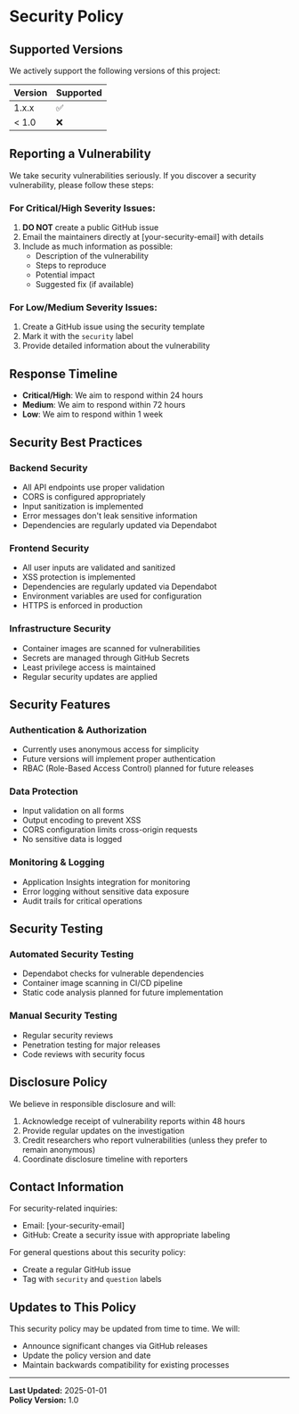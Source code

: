 # Security Policy

## Supported Versions

We actively support the following versions of this project:

| Version | Supported          |
| ------- | ------------------ |
| 1.x.x   | :white_check_mark: |
| < 1.0   | :x:                |

## Reporting a Vulnerability

We take security vulnerabilities seriously. If you discover a security vulnerability, please follow these steps:

### For Critical/High Severity Issues:
1. **DO NOT** create a public GitHub issue
2. Email the maintainers directly at [your-security-email] with details
3. Include as much information as possible:
   - Description of the vulnerability
   - Steps to reproduce
   - Potential impact
   - Suggested fix (if available)

### For Low/Medium Severity Issues:
1. Create a GitHub issue using the security template
2. Mark it with the `security` label
3. Provide detailed information about the vulnerability

## Response Timeline

- **Critical/High**: We aim to respond within 24 hours
- **Medium**: We aim to respond within 72 hours  
- **Low**: We aim to respond within 1 week

## Security Best Practices

### Backend Security
- All API endpoints use proper validation
- CORS is configured appropriately
- Input sanitization is implemented
- Error messages don't leak sensitive information
- Dependencies are regularly updated via Dependabot

### Frontend Security
- All user inputs are validated and sanitized
- XSS protection is implemented
- Dependencies are regularly updated via Dependabot
- Environment variables are used for configuration
- HTTPS is enforced in production

### Infrastructure Security
- Container images are scanned for vulnerabilities
- Secrets are managed through GitHub Secrets
- Least privilege access is maintained
- Regular security updates are applied

## Security Features

### Authentication & Authorization
- Currently uses anonymous access for simplicity
- Future versions will implement proper authentication
- RBAC (Role-Based Access Control) planned for future releases

### Data Protection
- Input validation on all forms
- Output encoding to prevent XSS
- CORS configuration limits cross-origin requests
- No sensitive data is logged

### Monitoring & Logging
- Application Insights integration for monitoring
- Error logging without sensitive data exposure
- Audit trails for critical operations

## Security Testing

### Automated Security Testing
- Dependabot checks for vulnerable dependencies
- Container image scanning in CI/CD pipeline
- Static code analysis planned for future implementation

### Manual Security Testing
- Regular security reviews
- Penetration testing for major releases
- Code reviews with security focus

## Disclosure Policy

We believe in responsible disclosure and will:
1. Acknowledge receipt of vulnerability reports within 48 hours
2. Provide regular updates on the investigation
3. Credit researchers who report vulnerabilities (unless they prefer to remain anonymous)
4. Coordinate disclosure timeline with reporters

## Contact Information

For security-related inquiries:
- Email: [your-security-email]
- GitHub: Create a security issue with appropriate labeling

For general questions about this security policy:
- Create a regular GitHub issue
- Tag with `security` and `question` labels

## Updates to This Policy

This security policy may be updated from time to time. We will:
- Announce significant changes via GitHub releases
- Update the policy version and date
- Maintain backwards compatibility for existing processes

---

**Last Updated:** 2025-01-01  
**Policy Version:** 1.0